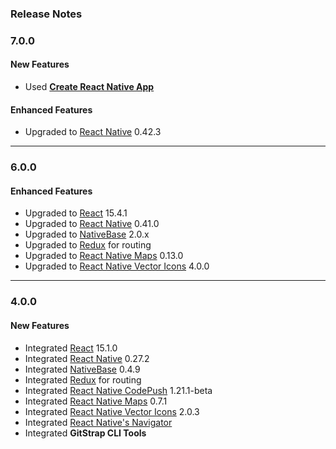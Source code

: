 ### Release Notes

### 7.0.0

#### New Features

*   Used [**Create React Native App**](https://github.com/react-community/create-react-native-app)

#### Enhanced Features

*   Upgraded to [React Native](https://github.com/facebook/react-native) 0.42.3

* * *

### 6.0.0

#### Enhanced Features

*   Upgraded to [React](https://facebook.github.io/react/) 15.4.1
*   Upgraded to [React Native](https://github.com/facebook/react-native) 0.41.0
*   Upgraded to [NativeBase](https://github.com/GeekyAnts/NativeBase) 2.0.x
*   Upgraded to [Redux](http://redux.js.org/) for routing
*   Upgraded to [React Native Maps](https://github.com/airbnb/react-native-maps) 0.13.0
*   Upgraded to [React Native Vector Icons](https://github.com/oblador/react-native-vector-icons) 4.0.0

* * *

### 4.0.0

#### New Features

*   Integrated [React](https://facebook.github.io/react/) 15.1.0
*   Integrated [React Native](https://github.com/facebook/react-native) 0.27.2
*   Integrated [NativeBase](https://github.com/GeekyAnts/NativeBase) 0.4.9
*   Integrated [Redux](http://redux.js.org/) for routing
*   Integrated [React Native CodePush](https://github.com/Microsoft/react-native-code-push) 1.21.1-beta
*   Integrated [React Native Maps](https://github.com/airbnb/react-native-maps) 0.7.1
*   Integrated [React Native Vector Icons](https://github.com/oblador/react-native-vector-icons) 2.0.3
*   Integrated [React Native's Navigator](https://facebook.github.io/react-native/docs/navigator.html)
*   Integrated **GitStrap CLI Tools**
